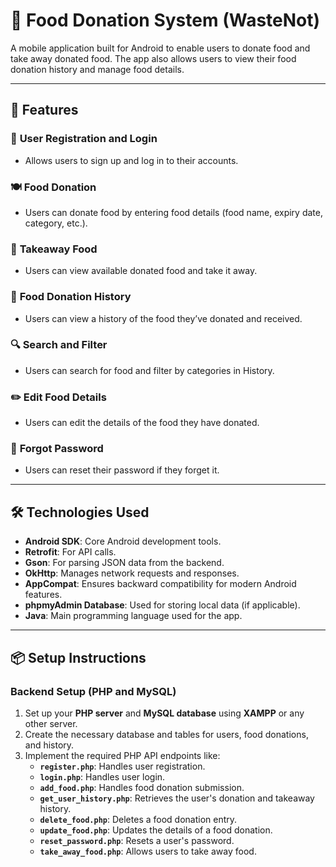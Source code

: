 # 🍴 Food Donation System (WasteNot)

A mobile application built for Android to enable users to donate food and take away donated food. The app also allows users to view their food donation history and manage food details.

---

## 🚀 Features

### 🔑 **User Registration and Login**
- Allows users to sign up and log in to their accounts.

### 🍽️ **Food Donation**
- Users can donate food by entering food details (food name, expiry date, category, etc.).

### 🍔 **Takeaway Food**
- Users can view available donated food and take it away.

### 📜 **Food Donation History**
- Users can view a history of the food they’ve donated and received.

### 🔍 **Search and Filter**
- Users can search for food and filter by categories in History.

### ✏️ **Edit Food Details**
- Users can edit the details of the food they have donated.

### 🔑 **Forgot Password**
- Users can reset their password if they forget it.

---

## 🛠️ Technologies Used

- **Android SDK**: Core Android development tools.
- **Retrofit**: For API calls.
- **Gson**: For parsing JSON data from the backend.
- **OkHttp**: Manages network requests and responses.
- **AppCompat**: Ensures backward compatibility for modern Android features.
- **phpmyAdmin Database**: Used for storing local data (if applicable).
- **Java**: Main programming language used for the app.

---

## 📦 Setup Instructions

### Backend Setup (PHP and MySQL)

1. Set up your **PHP server** and **MySQL database** using **XAMPP** or any other server.
2. Create the necessary database and tables for users, food donations, and history.
3. Implement the required PHP API endpoints like:
   - **`register.php`**: Handles user registration.
   - **`login.php`**: Handles user login.
   - **`add_food.php`**: Handles food donation submission.
   - **`get_user_history.php`**: Retrieves the user's donation and takeaway history.
   - **`delete_food.php`**: Deletes a food donation entry.
   - **`update_food.php`**: Updates the details of a food donation.
   - **`reset_password.php`**: Resets a user's password.
   - **`take_away_food.php`**: Allows users to take away food.

